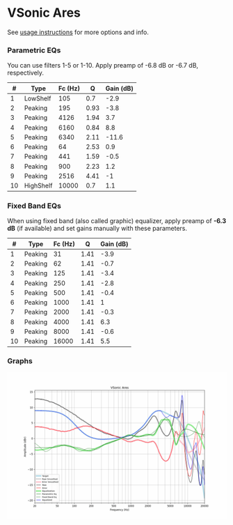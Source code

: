 # VSonic Ares
See [usage instructions](https://github.com/jaakkopasanen/AutoEq#usage) for more options and info.

### Parametric EQs
You can use filters 1-5 or 1-10. Apply preamp of -6.8 dB or -6.7 dB, respectively.

|   # | Type      |   Fc (Hz) |    Q |   Gain (dB) |
|-----|-----------|-----------|------|-------------|
|   1 | LowShelf  |       105 | 0.7  |        -2.9 |
|   2 | Peaking   |       195 | 0.93 |        -3.8 |
|   3 | Peaking   |      4126 | 1.94 |         3.7 |
|   4 | Peaking   |      6160 | 0.84 |         8.8 |
|   5 | Peaking   |      6340 | 2.11 |       -11.6 |
|   6 | Peaking   |        64 | 2.53 |         0.9 |
|   7 | Peaking   |       441 | 1.59 |        -0.5 |
|   8 | Peaking   |       900 | 2.23 |         1.2 |
|   9 | Peaking   |      2516 | 4.41 |        -1   |
|  10 | HighShelf |     10000 | 0.7  |         1.1 |

### Fixed Band EQs
When using fixed band (also called graphic) equalizer, apply preamp of **-6.3 dB** (if available) and set gains manually with these parameters.

|   # | Type    |   Fc (Hz) |    Q |   Gain (dB) |
|-----|---------|-----------|------|-------------|
|   1 | Peaking |        31 | 1.41 |        -3.9 |
|   2 | Peaking |        62 | 1.41 |        -0.7 |
|   3 | Peaking |       125 | 1.41 |        -3.4 |
|   4 | Peaking |       250 | 1.41 |        -2.8 |
|   5 | Peaking |       500 | 1.41 |        -0.4 |
|   6 | Peaking |      1000 | 1.41 |         1   |
|   7 | Peaking |      2000 | 1.41 |        -0.3 |
|   8 | Peaking |      4000 | 1.41 |         6.3 |
|   9 | Peaking |      8000 | 1.41 |        -0.6 |
|  10 | Peaking |     16000 | 1.41 |         5.5 |

### Graphs
![](./VSonic%20Ares.png)
